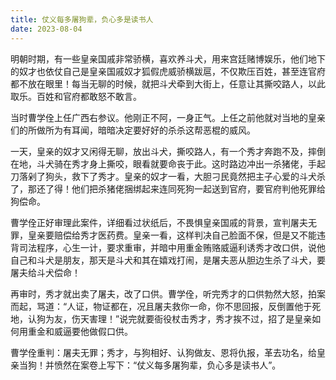 ```yaml
---
title: 仗义每多屠狗辈，负心多是读书人
date: 2023-08-04
---
```


明朝时期，有一些皇亲国戚非常骄横，喜欢养斗犬，用来宫廷赌博娱乐，他们地下的奴才也依仗自己是皇亲国戚奴才狐假虎威骄横跋扈，不仅欺压百姓，甚至连官府都不放在眼里！每当无聊的时候，就把斗犬牵到大街上，任意让其撕咬路人，以此取乐。百姓和官府都敢怒不敢言。

当时曹学佺上任广西右参议。他刚正不阿，一身正气。上任之前他就对当地的皇亲们的所做所为有耳闻，暗暗决定要好好的杀杀这帮恶棍的威风。
<!-- more -->

一天，皇亲的奴才又闲得无聊，放出斗犬，撕咬路人，有一个秀才奔跑不及，摔倒在地，斗犬骑在秀才身上撕咬，眼看就要命丧于此。这时路边冲出一杀猪佬，手起刀落剁了狗头，救下了秀才。皇亲的奴才一看，大胆刁民竟然把主子心爱的斗犬杀了，那还了得！他们把杀猪佬捆绑起来连同死狗一起送到官府，要官府判他死罪给狗偿命。

曹学佺正好审理此案件，详细看过状纸后，不畏惧皇亲国戚的背景，宣判屠夫无罪，皇亲要赔偿给秀才医药费。皇亲一看，这样判决自己脸面不保，但是又不能违背司法程序，心生一计，要求重审，并暗中用重金贿赂威逼利诱秀才改口供，说他自己和斗犬是朋友，那天是斗犬和其在嬉戏打闹，是屠夫恶从胆边生杀了斗犬，要屠夫给斗犬偿命！

再审时，秀才就出卖了屠夫，改了口供。曹学佺，听完秀才的口供勃然大怒，拍案而起，骂道：“人证，物证都在，况且屠夫救你一命，你不思回报，反倒置他于死地，认狗为友，伤天害理！”说完就要衙役杖击秀才，秀才挨不过，招了是皇亲如何用重金和威逼要他做假口供。

曹学佺重判：屠夫无罪；秀才，与狗相好、认狗做友、恩将仇报，革去功名，给皇亲当狗！并愤然在案卷上写下：“仗义每多屠狗辈，负心多是读书人”。